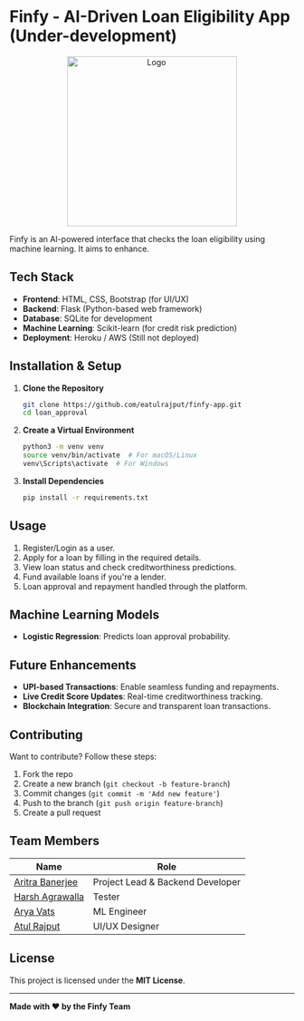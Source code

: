 # Finfy - AI-Driven Loan Eligibility App (Under-development)

<p align="center">
  <img src="https://github.com/user-attachments/assets/8021a279-1fcc-4fcb-9215-dfe11dace72b" alt="Logo" width="300">
</p>

Finfy is an AI-powered interface that checks the loan eligibility using machine learning. It aims to enhance.

## Tech Stack
- **Frontend**: HTML, CSS, Bootstrap (for UI/UX)
- **Backend**: Flask (Python-based web framework)
- **Database**: SQLite for development
- **Machine Learning**: Scikit-learn (for credit risk prediction)
- **Deployment**: Heroku / AWS (Still not deployed)

## Installation & Setup

1. **Clone the Repository**
   ```sh
   git clone https://github.com/eatulrajput/finfy-app.git
   cd loan_approval
   ```
2. **Create a Virtual Environment**
   ```sh
   python3 -m venv venv
   source venv/bin/activate  # For macOS/Linux
   venv\Scripts\activate  # For Windows
   ```
3. **Install Dependencies**
   ```sh
   pip install -r requirements.txt
   ```

## Usage
1. Register/Login as a user.
2. Apply for a loan by filling in the required details.
3. View loan status and check creditworthiness predictions.
4. Fund available loans if you're a lender.
5. Loan approval and repayment handled through the platform.

## Machine Learning Models
- **Logistic Regression**: Predicts loan approval probability.

## Future Enhancements
- **UPI-based Transactions**: Enable seamless funding and repayments.
- **Live Credit Score Updates**: Real-time creditworthiness tracking.
- **Blockchain Integration**: Secure and transparent loan transactions.

## Contributing
Want to contribute? Follow these steps:
1. Fork the repo
2. Create a new branch (`git checkout -b feature-branch`)
3. Commit changes (`git commit -m 'Add new feature'`)
4. Push to the branch (`git push origin feature-branch`)
5. Create a pull request


## Team Members

| Name                                  | Role                           |
|---------------------------------------|--------------------------------|
| [Aritra Banerjee](https://github.com/Aritra-Banerjee-code)       | Project Lead & Backend Developer |
| [Harsh Agrawalla](https://github.com/itsjustharshhuu)          | Tester              |
| [Arya Vats](https://github.com/aryavats2)           | ML Engineer                     |
| [Atul Rajput](https://github.com/eatulrajput)          | UI/UX Designer                  |

## License
This project is licensed under the **MIT License**.

---
**Made with ❤️ by the Finfy Team**
